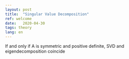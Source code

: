 ```yaml
---
layout: post
title:  "Singular Value Decomposition"
ref: welcome
date:   2020-04-30
tags: theory
lang: en
---
```


If and only if A is symmetric and positive definite, SVD and eigendecomposition coincide